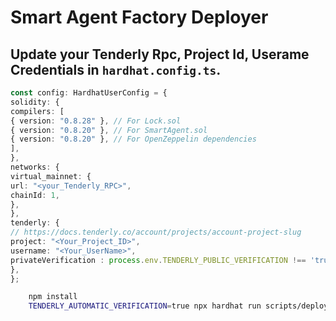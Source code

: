 # Smart Agent Factory Deployer
## Update your Tenderly Rpc, Project Id, Userame Credentials in `hardhat.config.ts`. 
```ts
const config: HardhatUserConfig = {
solidity: {
compilers: [
{ version: "0.8.28" }, // For Lock.sol
{ version: "0.8.20" }, // For SmartAgent.sol
{ version: "0.8.20" }, // For OpenZeppelin dependencies
],
},
networks: {
virtual_mainnet: {
url: "<your_Tenderly_RPC>",
chainId: 1,
},
},
tenderly: {
// https://docs.tenderly.co/account/projects/account-project-slug
project: "<Your_Project_ID>",
username: "<Your_UserName>",
privateVerification : process.env.TENDERLY_PUBLIC_VERIFICATION !== 'true'
},
};
```
```bash
    npm install
    TENDERLY_AUTOMATIC_VERIFICATION=true npx hardhat run scripts/deploy.ts --network virtual_mainnet

```

